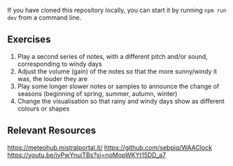 If you have cloned this repository locally, you can start it by running `npm run dev` from a command line.

## Exercises

1. Play a second series of notes, with a different pitch and/or sound, corresponding to windy days
2. Adjust the volume (gain) of the notes so that the more sunny/windy it was, the louder they are
3. Play some longer slower notes or samples to announce the change of seasons (beginning of spring, summer, autumn, winter)
4. Change the visualisation so that rainy and windy days show as different colours or shapes

## Relevant Resources

https://meteohub.mistralportal.it/
https://github.com/sebpiq/WAAClock
https://youtu.be/jyPwYnuiTBs?si=noMopWKYt15DD_a7

